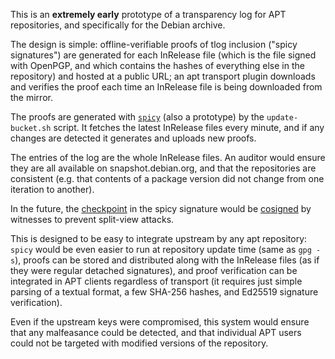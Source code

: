 This is an **extremely early** prototype of a transparency log for APT
repositories, and specifically for the Debian archive.

The design is simple: offline-verifiable proofs of tlog inclusion ("spicy
signatures") are generated for each InRelease file (which is the file signed
with OpenPGP, and which contains the hashes of everything else in the
repository) and hosted at a public URL; an apt transport plugin downloads and
verifies the proof each time an InRelease file is being downloaded from the
mirror.

The proofs are generated with
[`spicy`](https://github.com/FiloSottile/torchwood/blob/main/cmd/spicy/spicy.go)
(also a prototype) by the `update-bucket.sh` script. It fetches the latest
InRelease files every minute, and if any changes are detected it generates and
uploads new proofs.

The entries of the log are the whole InRelease files. An auditor would ensure
they are all available on snapshot.debian.org, and that the repositories are
consistent (e.g. that contents of a package version did not change from one
iteration to another).

In the future, the [checkpoint](https://c2sp.org/tlog-checkpoint) in the spicy
signature would be [cosigned](https://c2sp.org/tlog-cosignature) by witnesses to
prevent split-view attacks.

This is designed to be easy to integrate upstream by any apt repository: `spicy`
would be even easier to run at repository update time (same as `gpg -s`), proofs
can be stored and distributed along with the InRelease files (as if they were
regular detached signatures), and proof verification can be integrated in APT
clients regardless of transport (it requires just simple parsing of a textual
format, a few SHA-256 hashes, and Ed25519 signature verification).

Even if the upstream keys were compromised, this system would ensure that any
malfeasance could be detected, and that individual APT users could not be
targeted with modified versions of the repository.
